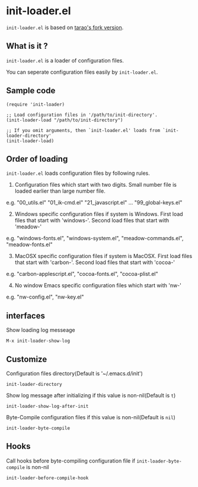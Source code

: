 # init-loader.el

`init-loader.el` is based on [tarao's fork version](https://gist.github.com/tarao/4362564).


## What is it ?

`init-loader.el` is a loader of configuration files.

You can seperate configuration files easily by `init-loader.el`.


## Sample code

````elisp
(require 'init-loader)

;; Load configuration files in '/path/to/init-directory'.
(init-loader-load "/path/to/init-directory")

;; If you omit arguments, then `init-loader.el' loads from `init-loader-directory'
(init-loader-load)
````

## Order of loading

`init-loader.el` loads configuration files by following rules.

1. Configuration files which start with two digits. Small number file is loaded earlier than large number file.

  e.g. "00_utils.el" "01_ik-cmd.el" "21_javascript.el" ... "99_global-keys.el"

2. Windows specific configuration files if system is Windows. First load files that start with 'windows-'. Second load files that start with 'meadow-'

  e.g. "windows-fonts.el", "windows-system.el", "meadow-commands.el", "meadow-fonts.el"

3. MacOSX specific configuration files if system is MacOSX. First load files that start with 'carbon-'. Second load files that start with 'cocoa-'

  e.g. "carbon-applescript.el", "cocoa-fonts.el", "cocoa-plist.el"

4. No window Emacs specific configuration files which start with 'nw-'

  e.g. "nw-config.el", "nw-key.el"


## interfaces

Show loading log messeage

    M-x init-loader-show-log


## Customize

Configuration files directory(Default is '~/.emacs.d/init')

    init-loader-directory

Show log message after initializing if this value is non-nil(Default is `t`)

    init-loader-show-log-after-init

Byte-Compile configuration files if this value is non-nil(Default is `nil`)

    init-loader-byte-compile

## Hooks

Call hooks before byte-compiling configuration file if `init-loader-byte-compile` is non-nil

    init-loader-before-compile-hook
